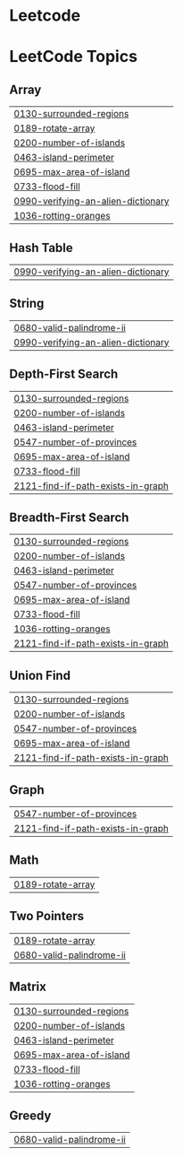 # Leetcode
<!---LeetCode Topics Start-->
# LeetCode Topics
## Array
|  |
| ------- |
| [0130-surrounded-regions](https://github.com/prasadnakhate1705/Leetcode/tree/master/0130-surrounded-regions) |
| [0189-rotate-array](https://github.com/prasadnakhate1705/Leetcode/tree/master/0189-rotate-array) |
| [0200-number-of-islands](https://github.com/prasadnakhate1705/Leetcode/tree/master/0200-number-of-islands) |
| [0463-island-perimeter](https://github.com/prasadnakhate1705/Leetcode/tree/master/0463-island-perimeter) |
| [0695-max-area-of-island](https://github.com/prasadnakhate1705/Leetcode/tree/master/0695-max-area-of-island) |
| [0733-flood-fill](https://github.com/prasadnakhate1705/Leetcode/tree/master/0733-flood-fill) |
| [0990-verifying-an-alien-dictionary](https://github.com/prasadnakhate1705/Leetcode/tree/master/0990-verifying-an-alien-dictionary) |
| [1036-rotting-oranges](https://github.com/prasadnakhate1705/Leetcode/tree/master/1036-rotting-oranges) |
## Hash Table
|  |
| ------- |
| [0990-verifying-an-alien-dictionary](https://github.com/prasadnakhate1705/Leetcode/tree/master/0990-verifying-an-alien-dictionary) |
## String
|  |
| ------- |
| [0680-valid-palindrome-ii](https://github.com/prasadnakhate1705/Leetcode/tree/master/0680-valid-palindrome-ii) |
| [0990-verifying-an-alien-dictionary](https://github.com/prasadnakhate1705/Leetcode/tree/master/0990-verifying-an-alien-dictionary) |
## Depth-First Search
|  |
| ------- |
| [0130-surrounded-regions](https://github.com/prasadnakhate1705/Leetcode/tree/master/0130-surrounded-regions) |
| [0200-number-of-islands](https://github.com/prasadnakhate1705/Leetcode/tree/master/0200-number-of-islands) |
| [0463-island-perimeter](https://github.com/prasadnakhate1705/Leetcode/tree/master/0463-island-perimeter) |
| [0547-number-of-provinces](https://github.com/prasadnakhate1705/Leetcode/tree/master/0547-number-of-provinces) |
| [0695-max-area-of-island](https://github.com/prasadnakhate1705/Leetcode/tree/master/0695-max-area-of-island) |
| [0733-flood-fill](https://github.com/prasadnakhate1705/Leetcode/tree/master/0733-flood-fill) |
| [2121-find-if-path-exists-in-graph](https://github.com/prasadnakhate1705/Leetcode/tree/master/2121-find-if-path-exists-in-graph) |
## Breadth-First Search
|  |
| ------- |
| [0130-surrounded-regions](https://github.com/prasadnakhate1705/Leetcode/tree/master/0130-surrounded-regions) |
| [0200-number-of-islands](https://github.com/prasadnakhate1705/Leetcode/tree/master/0200-number-of-islands) |
| [0463-island-perimeter](https://github.com/prasadnakhate1705/Leetcode/tree/master/0463-island-perimeter) |
| [0547-number-of-provinces](https://github.com/prasadnakhate1705/Leetcode/tree/master/0547-number-of-provinces) |
| [0695-max-area-of-island](https://github.com/prasadnakhate1705/Leetcode/tree/master/0695-max-area-of-island) |
| [0733-flood-fill](https://github.com/prasadnakhate1705/Leetcode/tree/master/0733-flood-fill) |
| [1036-rotting-oranges](https://github.com/prasadnakhate1705/Leetcode/tree/master/1036-rotting-oranges) |
| [2121-find-if-path-exists-in-graph](https://github.com/prasadnakhate1705/Leetcode/tree/master/2121-find-if-path-exists-in-graph) |
## Union Find
|  |
| ------- |
| [0130-surrounded-regions](https://github.com/prasadnakhate1705/Leetcode/tree/master/0130-surrounded-regions) |
| [0200-number-of-islands](https://github.com/prasadnakhate1705/Leetcode/tree/master/0200-number-of-islands) |
| [0547-number-of-provinces](https://github.com/prasadnakhate1705/Leetcode/tree/master/0547-number-of-provinces) |
| [0695-max-area-of-island](https://github.com/prasadnakhate1705/Leetcode/tree/master/0695-max-area-of-island) |
| [2121-find-if-path-exists-in-graph](https://github.com/prasadnakhate1705/Leetcode/tree/master/2121-find-if-path-exists-in-graph) |
## Graph
|  |
| ------- |
| [0547-number-of-provinces](https://github.com/prasadnakhate1705/Leetcode/tree/master/0547-number-of-provinces) |
| [2121-find-if-path-exists-in-graph](https://github.com/prasadnakhate1705/Leetcode/tree/master/2121-find-if-path-exists-in-graph) |
## Math
|  |
| ------- |
| [0189-rotate-array](https://github.com/prasadnakhate1705/Leetcode/tree/master/0189-rotate-array) |
## Two Pointers
|  |
| ------- |
| [0189-rotate-array](https://github.com/prasadnakhate1705/Leetcode/tree/master/0189-rotate-array) |
| [0680-valid-palindrome-ii](https://github.com/prasadnakhate1705/Leetcode/tree/master/0680-valid-palindrome-ii) |
## Matrix
|  |
| ------- |
| [0130-surrounded-regions](https://github.com/prasadnakhate1705/Leetcode/tree/master/0130-surrounded-regions) |
| [0200-number-of-islands](https://github.com/prasadnakhate1705/Leetcode/tree/master/0200-number-of-islands) |
| [0463-island-perimeter](https://github.com/prasadnakhate1705/Leetcode/tree/master/0463-island-perimeter) |
| [0695-max-area-of-island](https://github.com/prasadnakhate1705/Leetcode/tree/master/0695-max-area-of-island) |
| [0733-flood-fill](https://github.com/prasadnakhate1705/Leetcode/tree/master/0733-flood-fill) |
| [1036-rotting-oranges](https://github.com/prasadnakhate1705/Leetcode/tree/master/1036-rotting-oranges) |
## Greedy
|  |
| ------- |
| [0680-valid-palindrome-ii](https://github.com/prasadnakhate1705/Leetcode/tree/master/0680-valid-palindrome-ii) |
<!---LeetCode Topics End-->